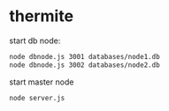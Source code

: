 thermite
========

start db node:

```sh
node dbnode.js 3001 databases/node1.db
node dbnode.js 3002 databases/node2.db
```

start master node

```sh
node server.js
```
